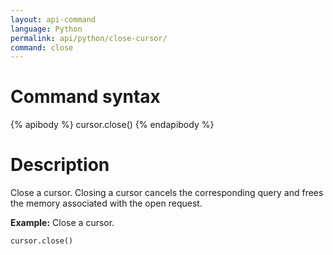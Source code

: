 ```yaml
---
layout: api-command
language: Python
permalink: api/python/close-cursor/
command: close
---
```


# Command syntax #

{% apibody %}
cursor.close()
{% endapibody %}

# Description #


Close a cursor. Closing a cursor cancels the corresponding query and frees the memory
associated with the open request.

__Example:__ Close a cursor.

```py
cursor.close()
```
